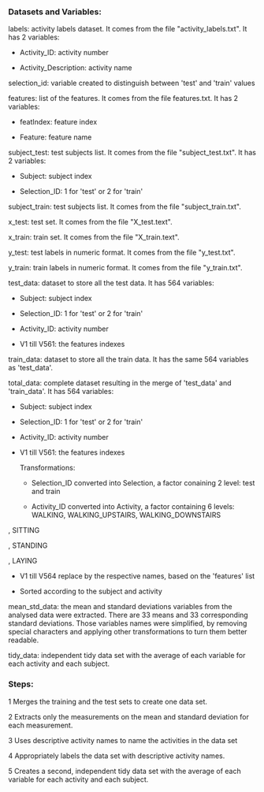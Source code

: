 ### Datasets and Variables:



labels: activity labels dataset. It comes from the file "activity_labels.txt". It has 2 variables:

* Activity_ID: activity number

* Activity_Description: activity name



selection_id: variable created to distinguish between 'test' and 'train' values



features: list of the features. It comes from the file features.txt. It has 2 variables:

* featIndex: feature index

* Feature: feature name



subject_test: test subjects list. It comes from the file "subject_test.txt". It has 2 variables:

* Subject: subject index

* Selection_ID: 1 for 'test' or 2 for 'train'



subject_train: test subjects list. It comes from the file "subject_train.txt".



x_test: test set. It comes from the file "X_test.text".



x_train: train set. It comes from the file "X_train.text".



y_test: test labels in numeric format. It comes from the file "y_test.txt".



y_train: train labels in numeric format. It comes from the file "y_train.txt".



test_data: dataset to store all the test data. It has 564 variables:

* Subject: subject index

* Selection_ID: 1 for 'test' or 2 for 'train'

* Activity_ID: activity number

* V1 till V561: the features indexes



train_data: dataset to store all the train data. It has the same 564 variables as 'test_data'.



total_data: complete dataset resulting in the merge of 'test_data' and 'train_data'. It has 564 variables:

* Subject: subject index

* Selection_ID: 1 for 'test' or 2 for 'train'

* Activity_ID: activity number

* V1 till V561: the features indexes

  Transformations:

  * Selection_ID converted into Selection, a factor conaining 2 level: test and train

  * Activity_ID converted into Activity, a factor containing 6 levels: WALKING, WALKING_UPSTAIRS, WALKING_DOWNSTAIRS

, SITTING

, STANDING

, LAYING



* V1 till V564 replace by the respective names, based on the 'features' list

* Sorted according to the subject and activity



mean_std_data: the mean and standard deviations variables from the analysed data were extracted. There are 33 means and 33 corresponding standard deviations. Those variables names were simplified, by removing special characters and applying other transformations to turn them better readable. 



tidy_data: independent tidy data set with the average of each variable for each activity and each subject.



### Steps:



  1  Merges the training and the test sets to create one data set.

  2  Extracts only the measurements on the mean and standard deviation for each measurement. 

  3  Uses descriptive activity names to name the activities in the data set

  4  Appropriately labels the data set with descriptive activity names. 

  5  Creates a second, independent tidy data set with the average of each variable for each activity and each subject. 

